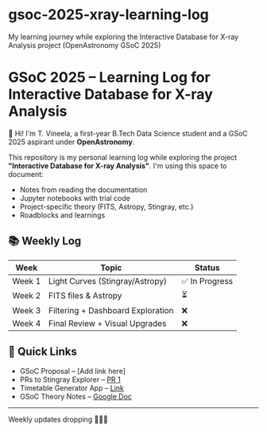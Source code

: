 # gsoc-2025-xray-learning-log
My learning journey while exploring the Interactive Database for X-ray Analysis project (OpenAstronomy GSoC 2025)
# GSoC 2025 – Learning Log for Interactive Database for X-ray Analysis

👋 Hi! I'm T. Vineela, a first-year B.Tech Data Science student and a GSoC 2025 aspirant under **OpenAstronomy**.

This repository is my personal learning log while exploring the project **"Interactive Database for X-ray Analysis"**. I'm using this space to document:
- Notes from reading the documentation
- Jupyter notebooks with trial code
- Project-specific theory (FITS, Astropy, Stingray, etc.)
- Roadblocks and learnings

## 📚 Weekly Log
| Week | Topic | Status |
|------|-------|--------|
| Week 1 | Light Curves (Stingray/Astropy) | ✅ In Progress |
| Week 2 | FITS files & Astropy | ⏳ |
| Week 3 | Filtering + Dashboard Exploration | ❌ |
| Week 4 | Final Review + Visual Upgrades | ❌ |

## 📎 Quick Links
- GSoC Proposal – [Add link here]
- PRs to Stingray Explorer – [PR 1](https://github.com/StingraySoftware/StingrayExplorer/pull/1)
- Timetable Generator App – [Link](https://time-table-generator-e6zjzqquq48pjgmo3a4cdr.streamlit.app/)
- GSoC Theory Notes – [Google Doc](https://docs.google.com/document/d/1DWKQ0ox02FV9tihuSPNnfIppGXAsjUckrnEIQi7hUOw/edit?usp=sharing)

---

Weekly updates dropping 👩‍💻✨
